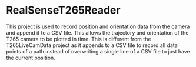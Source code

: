# RealSenseT265Reader
This project is used to record position and orientation data from the camera and append it to a CSV file. This allows the trajectory and orientation of the T265 camera to be plotted in time. This is different from the T265LiveCamData project as it appends to a CSV file to record all data points of a path instead of overwriting a single line of a CSV file to just have the current position. 
